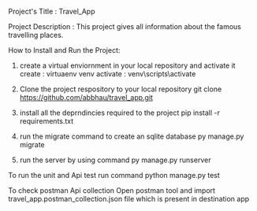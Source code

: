 Project's Title : Travel_App

Project Description : This project gives all information about the famous travelling places.

How to Install and Run the Project:
1) create a virtual enviornment in your local repository and activate it 
    create : virtuaenv venv
    activate : venv\scripts\activate

2) Clone the project respository to your local repository
    git clone https://github.com/abbhau/travel_app.git

3) install all the deprndincies required to the project
    pip install -r requirements.txt

4) run the migrate command to create an sqlite database
    py manage.py migrate

5) run the server by using command
   py manage.py runserver

To run the unit and Api test run command
    python manage.py test

To check postman Api collection
   Open postman tool and import travel_app.postman_collection.json file which is present in destination app 

    

  

